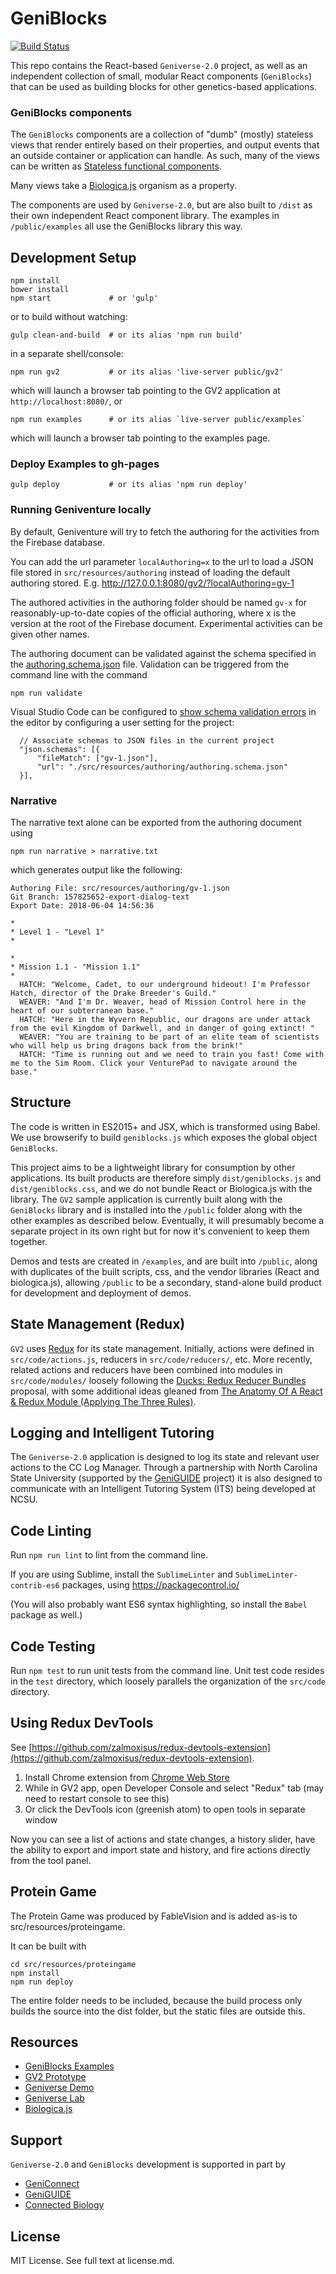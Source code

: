 # GeniBlocks
[![Build Status](https://travis-ci.org/concord-consortium/geniblocks.svg?branch=master)](https://travis-ci.org/concord-consortium/geniblocks)

This repo contains the React-based `Geniverse-2.0` project, as well as an
independent collection of small, modular React components (`GeniBlocks`)
that can be used as building blocks for other genetics-based applications.

### GeniBlocks components

The `GeniBlocks` components are a collection of "dumb" (mostly) stateless views
that render entirely based on their properties, and output events that an
outside container or application can handle. As such, many of the views
can be written as [Stateless functional components](https://facebook.github.io/react/blog/2015/10/07/react-v0.14.html#stateless-functional-components).

Many views take a [Biologica.js](https://github.com/concord-consortium/biologica.js)
organism as a property.

The components are used by `Geniverse-2.0`, but are also built to `/dist` as their
own independent React component library. The examples in `/public/examples` all
use the GeniBlocks library this way.

## Development Setup

    npm install
    bower install
    npm start             # or 'gulp'

or to build without watching:

    gulp clean-and-build  # or its alias 'npm run build'

in a separate shell/console:

    npm run gv2           # or its alias 'live-server public/gv2'

which will launch a browser tab pointing to the GV2 application at `http://localhost:8080/`, or

    npm run examples      # or its alias `live-server public/examples`

which will launch a browser tab pointing to the examples page.

### Deploy Examples to gh-pages

    gulp deploy           # or its alias 'npm run deploy'

### Running Geniventure locally

By default, Geniventure will try to fetch the authoring for the activities from the Firebase database.

You can add the url parameter `localAuthoring=x` to the url to load a JSON file stored in `src/resources/authoring` instead of loading the default authoring stored. E.g. http://127.0.0.1:8080/gv2/?localAuthoring=gv-1

The authored activities in the authoring folder should be named `gv-x` for reasonably-up-to-date copies of the official authoring, where x is the version at the root of the Firebase document. Experimental activities can be given other names.

The authoring document can be validated against the schema specified in the [authoring.schema.json](src/resources/authoring/authoring.schema.json) file. Validation can be triggered from the command line with the command

    npm run validate

Visual Studio Code can be configured to [show schema validation errors](https://code.visualstudio.com/docs/languages/json#_mapping-to-a-schema-in-the-workspace) in the editor by configuring a user setting for the project:
```
  // Associate schemas to JSON files in the current project
  "json.schemas": [{
      "fileMatch": ["gv-1.json"],
      "url": "./src/resources/authoring/authoring.schema.json"
  }],
```

### Narrative

The narrative text alone can be exported from the authoring document using

    npm run narrative > narrative.txt

which generates output like the following:
```
Authoring File: src/resources/authoring/gv-1.json
Git Branch: 157825652-export-dialog-text
Export Date: 2018-06-04 14:56:36

*
* Level 1 - "Level 1"
*

*
* Mission 1.1 - "Mission 1.1"
*
  HATCH: "Welcome, Cadet, to our underground hideout! I'm Professor Hatch, director of the Drake Breeder's Guild."
  WEAVER: "And I'm Dr. Weaver, head of Mission Control here in the heart of our subterranean base."
  HATCH: "Here in the Wyvern Republic, our dragons are under attack from the evil Kingdom of Darkwell, and in danger of going extinct! "
  WEAVER: "You are training to be part of an elite team of scientists who will help us bring dragons back from the brink!"
  HATCH: "Time is running out and we need to train you fast! Come with me to the Sim Room. Click your VenturePad to navigate around the base."
```

## Structure

The code is written in ES2015+ and JSX, which is transformed using Babel. We use
browserify to build `geniblocks.js` which exposes the global object `GeniBlocks`.

This project aims to be a lightweight library for consumption by other applications.
Its built products are therefore simply `dist/geniblocks.js` and `dist/geniblocks.css`,
and we do not bundle React or Biologica.js with the library. The `GV2` sample application
is currently built along with the `GeniBlocks` library and is installed into the `/public`
folder along with the other examples as described below. Eventually, it will presumably
become a separate project in its own right but for now it's convenient to keep them together.

Demos and tests are created in `/examples`, and are built into `/public`, along
with duplicates of the built scripts, css, and the vendor libraries (React and
biologica.js), allowing `/public` to be a secondary, stand-alone build product for
development and deployment of demos.

## State Management (Redux)

`GV2` uses [Redux](https://github.com/reactjs/redux) for its state management. Initially, actions were defined in `src/code/actions.js`, reducers in `src/code/reducers/`, etc. More recently, related actions and reducers have been combined into modules in `src/code/modules/` loosely following the [Ducks: Redux Reducer Bundles](https://github.com/erikras/ducks-modular-redux) proposal, with some additional ideas gleaned from [The Anatomy Of A React & Redux Module (Applying The Three Rules)](https://jaysoo.ca/2016/02/28/applying-code-organization-rules-to-concrete-redux-code/).

## Logging and Intelligent Tutoring

The `Geniverse-2.0` application is designed to log its state and relevant user actions to the CC Log Manager. Through a partnership with North Carolina State University (supported by the [GeniGUIDE](https://concord.org/projects/geniguide) project) it is also designed to communicate with an Intelligent Tutoring System (ITS) being developed at NCSU.

## Code Linting

Run `npm run lint` to lint from the command line.

If you are using Sublime, install the `SublimeLinter` and `SublimeLinter-contrib-es6`
packages, using https://packagecontrol.io/

(You will also probably want ES6 syntax highlighting, so install the `Babel` package as well.)

## Code Testing

Run `npm test` to run unit tests from the command line. Unit test code resides in the `test` directory, which loosely parallels the organization of the `src/code` directory.

## Using Redux DevTools

See [https://github.com/zalmoxisus/redux-devtools-extension](https://github.com/zalmoxisus/redux-devtools-extension).

1. Install Chrome extension from [Chrome Web Store](https://chrome.google.com/webstore/detail/redux-devtools/lmhkpmbekcpmknklioeibfkpmmfibljd)
2. While in GV2 app, open Developer Console and select "Redux" tab (may need to restart console to see this)
3. Or click the DevTools icon (greenish atom) to open tools in separate window

Now you can see a list of actions and state changes, a history slider, have the ability to export and import state and history, and fire actions directly from the tool panel.

## Protein Game

The Protein Game was produced by FableVision and is added as-is to src/resources/proteingame.

It can be built with

```
cd src/resources/proteingame
npm install
npm run deploy
```

The entire folder needs to be included, because the build process only builds the source into the dist folder, but the static files are outside this.

## Resources

* [GeniBlocks Examples](http://concord-consortium.github.io/geniblocks/examples)
* [GV2 Prototype](http://concord-consortium.github.io/geniblocks/gv2/)
* [Geniverse Demo](http://demo.geniverse.concord.org)
* [Geniverse Lab](https://geniverse-lab.concord.org)
* [Biologica.js](http://github.com/concord-consortium/biologica.js)

## Support

`Geniverse-2.0` and `GeniBlocks` development is supported in part by

* [GeniConnect](https://concord.org/projects/geniconnect)
* [GeniGUIDE](https://concord.org/projects/geniguide)
* [Connected Biology](https://concord.org/projects/connected-biology)

## License

MIT License. See full text at license.md.
